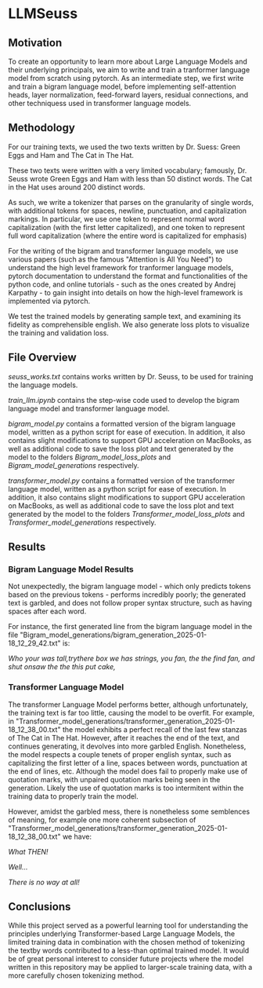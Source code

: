# LLMSeuss
## Motivation
To create an opportunity to learn more about Large Language Models and their underlying principals, we aim to write and train a tranformer language model from scratch using pytorch. As an intermediate step, we first write and train a bigram language model, before implementing self-attention heads, layer normalization, feed-forward layers, residual connections, and other techniquess used in transformer language models.

## Methodology
For our training texts, we used the two texts written by Dr. Suess: Green Eggs and Ham and The Cat in The Hat.

These two texts were written with a very limited vocabulary; famously, Dr. Seuss wrote Green Eggs and Ham with less than 50 distinct words. The Cat in the Hat uses around 200 distinct words.

As such, we write a tokenizer that parses on the granularity of single words, with additional tokens for spaces, newline, punctuation, and capitalization markings. In particular, we use one token to represent normal word capitalization (with the first letter capitalized), and one token to represent full word capitalization (where the entire word is capitalized for emphasis)

For the writing of the bigram and transformer language models, we use various papers (such as the famous "Attention is All You Need") to understand the high level framework for tranformer language models, pytorch documentation to understand the format and functionalities of the python code, and online tutorials - such as the ones created by Andrej Karpathy - to gain insight into details on how the high-level framework is implemented via pytorch.

We test the trained models by generating sample text, and examining its fidelity as comprehensible english. We also generate loss plots to visualize the training and validation loss.

## File Overview
*seuss_works.txt* contains works written by Dr. Seuss, to be used for training the language models.

*train_llm.ipynb* contains the step-wise code used to develop the bigram language model and transformer language model.

*bigram_model.py* contains a formatted version of the bigram language model, written as a python script for ease of execution. In addition, it also contains slight modifications to support GPU acceleration on MacBooks, as well as additional code to save the loss plot and text generated by the model to the folders *Bigram_model_loss_plots* and *Bigram_model_generations* respectively.

*transformer_model.py* contains a formatted version of the transformer language model, written as a python script for ease of execution. In addition, it also contains slight modifications to support GPU acceleration on MacBooks, as well as additional code to save the loss plot and text generated by the model to the folders *Transformer_model_loss_plots* and *Transformer_model_generations* respectively.

## Results

### Bigram Language Model Results
Not unexpectedly, the bigram language model - which only predicts tokens based on the previous tokens - performs incredibly poorly; the generated text is garbled, and does not follow proper syntax structure, such as having spaces after each word.

For instance, the first generated line from the bigram language model in the file "Bigram_model_generations/bigram_generation_2025-01-18_12_29_42.txt" is:

*Who your was tall,trythere box we has strings, you fan, the the find fan, and shut onsaw the the this put cake,*

### Transformer Language Model
The transformer Language Model performs better, although unfortunately, the training text is far too little, causing the model to be overfit. For example, in "Transformer_model_generations/transformer_generation_2025-01-18_12_38_00.txt" the model exhibits a perfect recall of the last few stanzas of The Cat in The Hat. However, after it reaches the end of the text, and continues generating, it devolves into more garbled English. Nonetheless, the model respects a couple tenets of proper english syntax, such as capitalizing the first letter of a line, spaces between words, punctuation at the end of lines, etc. Although the model does fail to properly make use of quotation marks, with unpaired quotation marks being seen in the generation. Likely the use of quotation marks is too intermitent within the training data to properly train the model.

However, amidst the garbled mess, there is nonetheless some semblences of meaning, for example one more coherent subsection of "Transformer_model_generations/transformer_generation_2025-01-18_12_38_00.txt" we have:

*What THEN!*

*Well...*

*There is no way at all!*

## Conclusions
While this project served as a powerful learning tool for understanding the principles underlying Transformer-based Large Language Models, the limited training data in combination with the chosen method of tokenizing the textby words contributed to a less-than optimal trained model. It would be of great personal interest to consider future projects where the model written in this repository may be applied to larger-scale training data, with a more carefully chosen tokenizing method.